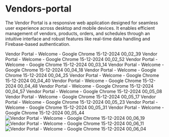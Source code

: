 # Vendors-portal
The Vendor Portal is a responsive web application designed for seamless user experience across desktop and mobile devices. It enables efficient management of vendors, products, orders, and schedules through an intuitive interface and robust features like real-time data handling and Firebase-based authentication.


Vendor Portal - Welcome - Google Chrome 15-12-2024 00_02_39
Vendor Portal - Welcome - Google Chrome 15-12-2024 00_02_52
Vendor Portal - Welcome - Google Chrome 15-12-2024 00_03_14
Vendor Portal - Welcome - Google Chrome 15-12-2024 00_04_18
Vendor Portal - Welcome - Google Chrome 15-12-2024 00_04_25
Vendor Portal - Welcome - Google Chrome 15-12-2024 00_04_40
Vendor Portal - Welcome - Google Chrome 15-12-2024 00_04_48
Vendor Portal - Welcome - Google Chrome 15-12-2024 00_04_57
Vendor Portal - Welcome - Google Chrome 15-12-2024 00_05_08
Vendor Portal - Welcome - Google Chrome 15-12-2024 00_05_17
Vendor Portal - Welcome - Google Chrome 15-12-2024 00_05_23
Vendor Portal - Welcome - Google Chrome 15-12-2024 00_05_31
Vendor Portal - Welcome - Google Chrome 15-12-2024 00_05_44
![Vendor Portal - Welcome - Google Chrome 15-12-2024 00_06_19](https://github.com/user-attachments/assets/002bc8ec-3ff3-4189-ac96-9c8a4139fbe4) 
![Vendor Portal - Welcome - Google Chrome 15-12-2024 00_06_11](https://github.com/user-attachments/assets/deb8f1b6-8f24-4893-a917-43b6f52c7cf3) 
![Vendor Portal - Welcome - Google Chrome 15-12-2024 00_06_04](https://github.com/user-attachments/assets/d0bc0e81-73e1-4241-bbbf-17a54de5a9d9)
